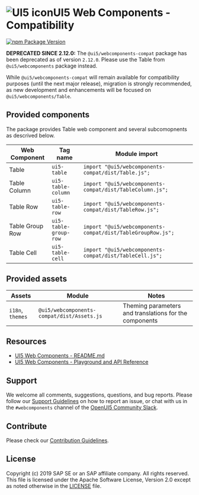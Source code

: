 # ![UI5 icon](https://raw.githubusercontent.com/UI5/ui5-webcomponents/main/docs/images/UI5_logo_water.png)UI5 Web Components - Compatibility

[![npm Package Version](https://badge.fury.io/js/%40ui5%2Fwebcomponents.svg)](https://www.npmjs.com/package/@ui5/webcomponents)

**DEPRECATED SINCE 2.12.0:** The `@ui5/webcomponents-compat` package has been deprecated as of version `2.12.0`.
Please use the Table from `@ui5/webcomponents` package instead.

While `@ui5/webcomponents-compat` will remain available for compatibility purposes (until the next major release),
migration is strongly recommended, as new development and enhancements will be focused on `@ui5/webcomponents/Table`.

## Provided components

The package provides Table web component and several subcomopnents as descrived below.


| Web Component            | Tag name                    | Module import                                              |
|--------------------------|-----------------------------|------------------------------------------------------------|
| Table                    | `ui5-table`                 | `import "@ui5/webcomponents-compat/dist/Table.js";`               |
| Table Column             | `ui5-table-column`          | `import "@ui5/webcomponents-compat/dist/TableColumn.js";`         |
| Table Row                | `ui5-table-row`             | `import "@ui5/webcomponents-compat/dist/TableRow.js";`            |
| Table Group Row          | `ui5-table-group-row`       | `import "@ui5/webcomponents-compat/dist/TableGroupRow.js";`       |
| Table Cell               | `ui5-table-cell`            | `import "@ui5/webcomponents-compat/dist/TableCell.js";`           |


## Provided assets


| Assets | Module | Notes
|------------|-----------|----------- 
| `i18n`, `themes` | `@ui5/webcomponents-compat/dist/Assets.js` | Theming parameters and translations for the components  


## Resources
- [UI5 Web Components - README.md](https://github.com/UI5/ui5-webcomponents/blob/main/README.md)
- [UI5 Web Components - Playground and API Reference](https://sap.github.io/ui5-webcomponents/)

## Support
We welcome all comments, suggestions, questions, and bug reports. Please follow our [Support Guidelines](https://github.com/UI5/ui5-webcomponents/blob/main/SUPPORT.md#-content) on how to report an issue, or chat with us in the `#webcomponents` channel of the [OpenUI5 Community Slack](https://ui5-slack-invite.cfapps.eu10.hana.ondemand.com/).

## Contribute
Please check our [Contribution Guidelines](https://github.com/UI5/ui5-webcomponents/blob/main/docs/6-contributing/02-conventions-and-guidelines.md).

## License
Copyright (c) 2019 SAP SE or an SAP affiliate company. All rights reserved.
This file is licensed under the Apache Software License, Version 2.0 except as noted otherwise in the [LICENSE](https://github.com/UI5/ui5-webcomponents/blob/main/LICENSE.txt) file.
